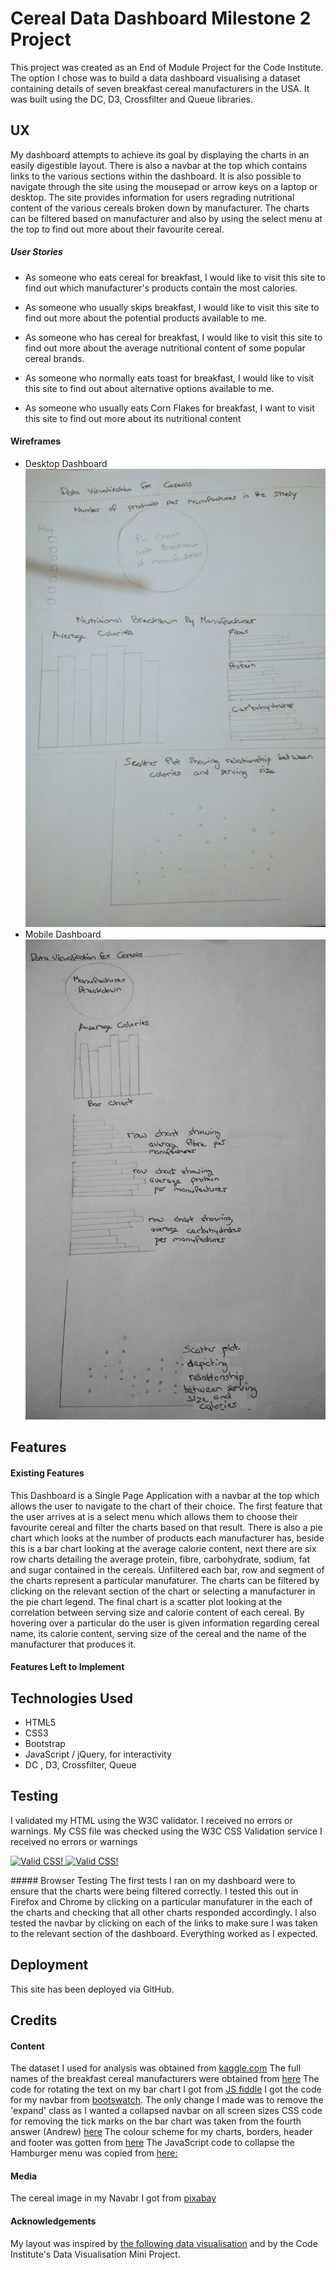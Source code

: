 # Cereal Data Dashboard Milestone 2 Project
This project was created as an End of Module Project for the Code Institute. The option I chose 
was to build a data dashboard visualising a dataset containing details of seven breakfast
cereal manufacturers in the USA. It was built using the DC, D3, Crossfilter and Queue libraries. 

## UX
My dashboard attempts to achieve its goal by displaying the charts in an easily digestible layout. There
is also a navbar at the top which contains links to the various sections within the dashboard. It is also
possible to navigate through the site using the mousepad or arrow keys on a laptop or desktop. The site
provides information for users regrading nutritional content of the various cereals broken down by manufacturer.
The charts can be filtered based on manufacturer and also by using the select menu at the top to find out 
more about their favourite cereal.

##### User Stories
* As someone who eats cereal for breakfast, I would like to visit this site to find out which manufacturer's
products contain the most calories.

* As someone who usually skips breakfast, I would like to visit this site to find out more about the 
potential products available to me.

* As someone who has cereal for breakfast, I would like to visit this site to find out more about the 
average nutritional content of some popular cereal brands.

* As someone who normally eats toast for breakfast, I would like to visit this site to find out about 
alternative options available to me.

* As someone who usually eats Corn Flakes for breakfast, I want to visit this site to find out more about 
its nutritional content
 
#### Wireframes
* Desktop Dashboard ![Desktop](/wireframes/desktopView.jpg/)
* Mobile Dashboard ![Mobile](/wireframes/mobileView.jpg/)

## Features

#### Existing Features
This Dashboard is a Single Page Application with a navbar at the top which allows the user to navigate to 
the chart of their choice. The first feature that the user arrives at is a select menu which allows them
to choose their favourite cereal and filter the charts based on that result.
There is also a pie chart which looks at the number of products each manufacturer has, beside this is
a bar chart looking at the average calorie content, next there are six row charts detailing the
average protein, fibre, carbohydrate, sodium, fat and sugar contained in the cereals.
Unfiltered each bar, row and segment of the charts represent a particular manufaturer. The charts can be 
filtered by clicking on the relevant section of the chart or selecting a manufacturer in the
pie chart legend. 
The final chart is a scatter plot looking at the correlation between serving size and calorie content of
each cereal. By hovering over a particular do the user is given information regarding cereal name, its calorie
content, serving size of the cereal and the name of the manufacturer that produces it. 

#### Features Left to Implement

## Technologies Used
* HTML5
* CSS3
* Bootstrap
* JavaScript / jQuery, for interactivity
* DC , D3, Crossfilter, Queue

## Testing
I validated my HTML using the W3C validator. I received no errors or warnings.
My CSS file was checked using the W3C CSS Validation service I received no errors or warnings 
<p>
    <a href="http://jigsaw.w3.org/css-validator/check/referer">
        <img style="border:0;width:88px;height:31px"
            src="http://jigsaw.w3.org/css-validator/images/vcss"
            alt="Valid CSS!" />
    </a>
<a href="http://jigsaw.w3.org/css-validator/check/referer">
    <img style="border:0;width:88px;height:31px"
        src="http://jigsaw.w3.org/css-validator/images/vcss-blue"
        alt="Valid CSS!" />
    </a>
</p>
##### Browser Testing
The first tests I ran on my dashboard were to ensure that the charts were being filtered correctly. 
I tested this out in Firefox and Chrome by clicking on a particular manufaturer in the each of the charts
and checking that all other charts responded accordingly. 
I also tested the navbar by clicking on each of the links to make sure I was taken to the relevant section of 
the dashboard. 
Everything worked as I expected. 

## Deployment
This site has been deployed via GitHub.

## Credits

#### Content
The dataset I used for analysis was obtained from [kaggle.com](https://www.kaggle.com/crawford/80-cereals/)
The full names of the breakfast cereal manufacturers were obtained from
[here](https://www.kaggle.com/jeandsantos/breakfast-cereals-data-analysis-and-clustering)
The code for rotating the text on my bar chart I got from [JS fiddle](https://jsfiddle.net/geotheory/mvhtqu17/)
I got the code for my navbar from [bootswatch](https://bootswatch.com/pulse/). The only change I made was to
remove the 'expand' class as I wanted a collapsed navbar on all screen sizes
CSS code for removing the tick marks on the bar chart was taken from the fourth answer (Andrew) [here](https://github.com/c3js/c3/issues/876)
The colour scheme for my charts, borders, header and footer was gotten from 
[here](https://learnui.design/tools/data-color-picker.html#palette)
The JavaScript code to collapse the Hamburger menu was copied from [here:](https://stackoverflow.com/a/32336582)

#### Media
The cereal image in my Navabr I got from [pixabay](https://pixabay.com/en/cereal-breakfast-milk-bowl-healthy-32149/)

#### Acknowledgements
My layout was inspired by [the following data visualisation](http://amberonrails.com/cereal-visualization/)
and by the Code Institute's Data Visualisation Mini Project.


